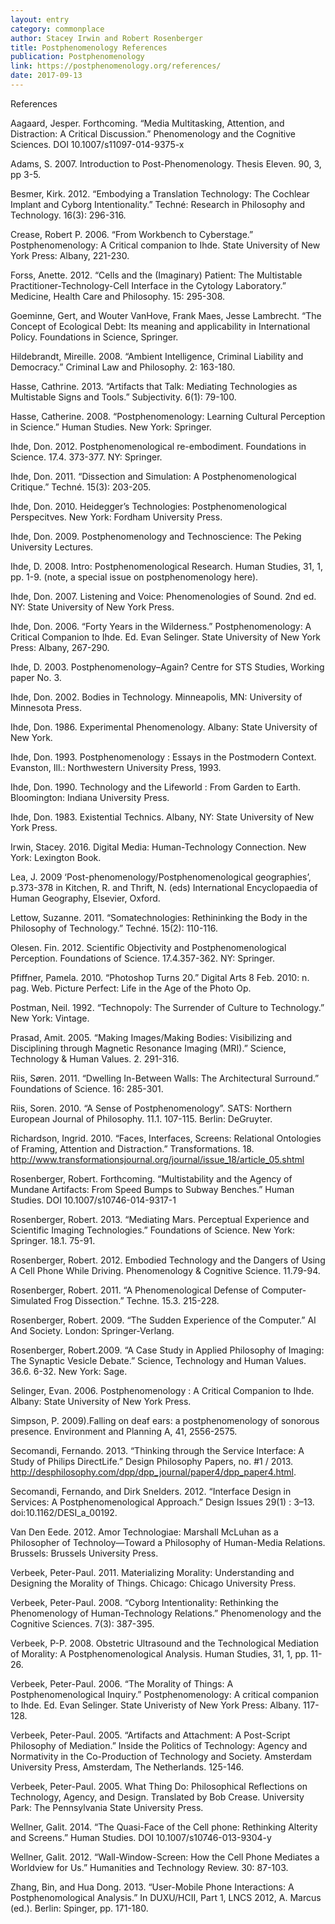 ```yaml
---
layout: entry
category: commonplace
author: Stacey Irwin and Robert Rosenberger
title: Postphenomenology References
publication: Postphenomenology
link: https://postphenomenology.org/references/
date: 2017-09-13
---
```


References

Aagaard, Jesper. Forthcoming. “Media Multitasking, Attention, and Distraction: A Critical Discussion.” Phenomenology and the Cognitive Sciences.  DOI 10.1007/s11097-014-9375-x

Adams, S. 2007. Introduction to Post-Phenomenology. Thesis Eleven. 90, 3, pp 3-5.

Besmer, Kirk. 2012. “Embodying a Translation Technology: The Cochlear Implant and Cyborg Intentionality.” Techné: Research in Philosophy and Technology. 16(3): 296-316.

Crease, Robert P. 2006. “From Workbench to Cyberstage.” Postphenomenology: A Critical companion to Ihde. State University of New York Press: Albany, 221-230.

Forss, Anette. 2012. “Cells and the (Imaginary) Patient: The Multistable Practitioner-Technology-Cell Interface in the Cytology Laboratory.” Medicine, Health Care and Philosophy. 15: 295-308.

Goeminne, Gert, and Wouter VanHove, Frank Maes, Jesse Lambrecht. “The Concept of Ecological Debt: Its meaning and applicability in International Policy. Foundations in Science, Springer.

Hildebrandt, Mireille. 2008. “Ambient Intelligence, Criminal Liability and Democracy.” Criminal Law and Philosophy. 2: 163-180.

Hasse, Cathrine. 2013. “Artifacts that Talk: Mediating Technologies as Multistable Signs and Tools.” Subjectivity. 6(1): 79-100.

Hasse, Catherine. 2008. “Postphenomenology: Learning Cultural Perception in Science.” Human Studies. New York: Springer.

Ihde, Don. 2012. Postphenomenological re-embodiment. Foundations in Science. 17.4. 373-377. NY: Springer.

Ihde, Don. 2011. “Dissection and Simulation: A Postphenomenological Critique.” Techné. 15(3): 203-205.

Ihde, Don. 2010. Heidegger’s Technologies: Postphenomenological Perspecitves. New York: Fordham University Press.

Ihde, Don. 2009. Postphenomenology and Technoscience: The Peking University Lectures.

Ihde, D. 2008. Intro: Postphenomenological Research. Human Studies, 31, 1, pp. 1-9. (note, a special issue on postphenomenology here).

Ihde, Don. 2007. Listening and Voice: Phenomenologies of Sound. 2nd ed. NY: State University of New York Press.

Ihde, Don. 2006. “Forty Years in the Wilderness.” Postphenomenology: A Critical Companion to Ihde. Ed. Evan Selinger. State University of New York Press: Albany, 267-290.

Ihde, D. 2003. Postphenomenology–Again? Centre for STS Studies, Working paper No. 3.

Ihde, Don. 2002. Bodies in Technology. Minneapolis, MN: University of Minnesota Press.

Ihde, Don. 1986. Experimental Phenomenology. Albany: State University of New York.

Ihde, Don. 1993. Postphenomenology : Essays in the Postmodern Context. Evanston, Ill.: Northwestern University Press, 1993.

Ihde, Don. 1990. Technology and the Lifeworld : From Garden to Earth. Bloomington: Indiana University Press.

Ihde, Don. 1983. Existential Technics. Albany, NY: State University of New York Press.

Irwin, Stacey. 2016. Digital Media: Human-Technology Connection. New York: Lexington Book.

Lea, J. 2009 ‘Post-phenomenology/Postphenomenological geographies’, p.373-378 in Kitchen, R. and Thrift, N. (eds) International Encyclopaedia of Human Geography, Elsevier, Oxford.

Lettow, Suzanne. 2011. “Somatechnologies: Rethininking the Body in the Philosophy of Technology.” Techné. 15(2): 110-116.

Olesen. Fin. 2012. Scientific Objectivity and Postphenomenological Perception. Foundations of Science. 17.4.357-362. NY: Springer.

Pfiffner, Pamela. 2010. “Photoshop Turns 20.” Digital Arts 8 Feb. 2010: n. pag. Web. Picture Perfect: Life in the Age of the Photo Op.

Postman, Neil. 1992. “Technopoly: The Surrender of Culture to Technology.” New York: Vintage.

Prasad, Amit. 2005. “Making Images/Making Bodies: Visibilizing and Disciplining through Magnetic Resonance Imaging (MRI).” Science, Technology & Human Values. 2. 291-316.

Riis, Søren. 2011. “Dwelling In-Between Walls: The Architectural Surround.” Foundations of Science. 16: 285-301.

Riis, Soren. 2010. “A Sense of Postphenomenology”. SATS: Northern European Journal of Philosophy. 11.1. 107-115. Berlin: DeGruyter.

Richardson, Ingrid. 2010. “Faces, Interfaces, Screens: Relational Ontologies of Framing, Attention and Distraction.” Transformations. 18. http://www.transformationsjournal.org/journal/issue_18/article_05.shtml

Rosenberger, Robert. Forthcoming. “Multistability and the Agency of Mundane Artifacts: From Speed Bumps to Subway Benches.” Human Studies. DOI 10.1007/s10746-014-9317-1

Rosenberger, Robert. 2013. “Mediating Mars. Perceptual Experience and Scientific Imaging Technologies.” Foundations of Science. New York: Springer. 18.1. 75-91.

Rosenberger, Robert. 2012. Embodied Technology and the Dangers of Using A Cell Phone While Driving. Phenomenology & Cognitive Science. 11.79-94.

Rosenberger, Robert. 2011. “A Phenomenological Defense of Computer-Simulated Frog Dissection.” Techne. 15.3. 215-228.

Rosenberger, Robert. 2009. “The Sudden Experience of the Computer.” AI And Society. London: Springer-Verlang.

Rosenberger, Robert.2009. “A Case Study in Applied Philosophy of Imaging: The Synaptic Vesicle Debate.” Science, Technology and Human Values. 36.6. 6-32. New York: Sage.

Selinger, Evan. 2006. Postphenomenology : A Critical Companion to Ihde. Albany: State University of New York Press.

Simpson, P. 2009).Falling on deaf ears: a postphenomenology of sonorous presence. Environment and Planning A, 41, 2556-2575.

Secomandi, Fernando. 2013. “Thinking through the Service Interface: A Study of Philips DirectLife.” Design Philosophy Papers, no. #1 / 2013. http://desphilosophy.com/dpp/dpp_journal/paper4/dpp_paper4.html.

Secomandi, Fernando, and Dirk Snelders. 2012. “Interface Design in Services: A Postphenomenological Approach.” Design Issues 29(1) : 3–13. doi:10.1162/DESI_a_00192.

Van Den Eede. 2012. Amor Technologiae: Marshall McLuhan as a Philosopher of Technoloy—Toward a Philosophy of Human-Media Relations. Brussels: Brussels University Press.

Verbeek, Peter-Paul. 2011. Materializing Morality: Understanding and Designing the Morality of Things. Chicago: Chicago University Press.

Verbeek, Peter-Paul. 2008. “Cyborg Intentionality: Rethinking the Phenomenology of Human-Technology Relations.” Phenomenology and the Cognitive Sciences. 7(3): 387-395.

Verbeek, P-P. 2008. Obstetric Ultrasound and the Technological Mediation of Morality: A Postphenomenological Analysis. Human Studies, 31, 1, pp. 11-26.

Verbeek, Peter-Paul. 2006. “The Morality of Things: A Postphenomenological Inquiry.” Postphenomenology: A critical companion to Ihde. Ed. Evan Selinger. State Univeristy of New York Press: Albany. 117-128.

Verbeek, Peter-Paul. 2005. “Artifacts and Attachment: A Post-Script Philosophy of Mediation.” Inside the Politics of Technology: Agency and Normativity in the Co-Production of Technology and Society. Amsterdam University Press, Amsterdam, The Netherlands. 125-146.

Verbeek, Peter-Paul. 2005. What Thing Do: Philosophical Reflections on Technology, Agency, and Design. Translated by Bob Crease. University Park: The Pennsylvania State University Press.

Wellner, Galit. 2014. “The Quasi-Face of the Cell phone: Rethinking Alterity and Screens.” Human Studies. DOI 10.1007/s10746-013-9304-y

Wellner, Galit. 2012. “Wall-Window-Screen: How the Cell Phone Mediates a Worldview for Us.” Humanities and Technology Review. 30: 87-103.

Zhang, Bin, and Hua Dong. 2013. “User-Mobile Phone Interactions: A Postphenomological Analysis.” In DUXU/HCII, Part 1, LNCS 2012, A. Marcus (ed.). Berlin: Spinger, pp. 171-180.